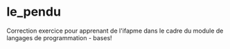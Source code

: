 # le_pendu

Correction exercice pour apprenant de l'ifapme dans le cadre du module de langages de programmation - bases!
